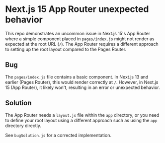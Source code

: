 # Next.js 15 App Router unexpected behavior

This repo demonstrates an uncommon issue in Next.js 15's App Router where a simple component placed in `pages/index.js` might not render as expected at the root URL (`/`).  The App Router requires a different approach to setting up the root layout compared to the Pages Router.

## Bug

The `pages/index.js` file contains a basic component.  In Next.js 13 and earlier (Pages Router), this would render correctly at `/`. However, in Next.js 15 (App Router), it likely won't, resulting in an error or unexpected behavior.

## Solution

The App Router needs a `layout.js` file within the `app` directory, or you need to define your root layout using a different approach such as using the `app` directory directly.

See `bugSolution.js` for a corrected implementation.